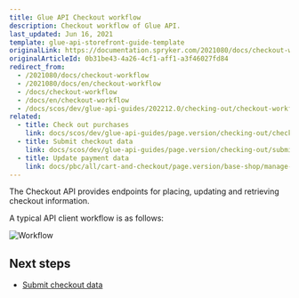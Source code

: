 ```yaml
---
title: Glue API Checkout workflow
description: Checkout workflow of Glue API.
last_updated: Jun 16, 2021
template: glue-api-storefront-guide-template
originalLink: https://documentation.spryker.com/2021080/docs/checkout-workflow
originalArticleId: 0b31be43-4a26-4cf1-aff1-a3f46027fd84
redirect_from:
  - /2021080/docs/checkout-workflow
  - /2021080/docs/en/checkout-workflow
  - /docs/checkout-workflow
  - /docs/en/checkout-workflow
  - /docs/scos/dev/glue-api-guides/202212.0/checking-out/checkout-workflow.html
related:
  - title: Check out purchases
    link: docs/scos/dev/glue-api-guides/page.version/checking-out/checking-out-purchases.html
  - title: Submit checkout data
    link: docs/scos/dev/glue-api-guides/page.version/checking-out/submitting-checkout-data.html
  - title: Update payment data
    link: docs/pbc/all/cart-and-checkout/page.version/base-shop/manage-using-glue-api/check-out/glue-api-update-payment-data.html
---
```


The Checkout API provides endpoints for placing, updating and retrieving checkout information.

A typical API client workflow is as follows:

![Workflow](https://spryker.s3.eu-central-1.amazonaws.com/docs/Glue+API/Glue+API+Storefront+Guides/Checking+Out+Purchases+and+Getting+Checkout+Data/checkout-payment-process.png)

## Next steps

* [Submit checkout data](/docs/pbc/all/cart-and-checkout/{{page.version}}/base-shop/manage-using-glue-api/check-out/glue-api-glue-api-submit-checkout-data.html)
